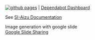 [![github pages](https://github.com/SI-Aizu/documentation/workflows/github%20pages/badge.svg?branch=master&event=push)](https://si-aizu.github.io/documentation/) |
[Dependabot Dashboard](https://github.com/SI-Aizu/documentation/network/updates)

See [SI-Aizu Documentation](https://si-aizu.github.io/documentation/)



Image generation with google slide   
[Google Slide Sharing](https://docs.google.com/presentation/d/1yPFK8ikyh7SzElhTr0W58Snm97oHoP1E3MJpSus2B7w/edit?usp=sharing)

